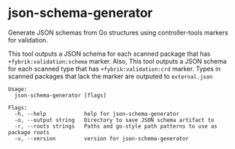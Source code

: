# json-schema-generator

Generate JSON schemas from Go structures using controller-tools markers for validation.

This tool outputs a JSON schema for each scanned package that has `+fybrik:validation:schema` marker.
Also, This tool outputs a JSON schema for each scanned type that has `+fybrik:validation:crd` marker.
Types in scanned packages that lack the marker are outputed to `external.json`

```
Usage:
  json-schema-generator [flags]

Flags:
  -h, --help            help for json-schema-generator
  -o, --output string   Directory to save JSON schema artifact to
  -r, --roots strings   Paths and go-style path patterns to use as package roots
  -v, --version         version for json-schema-generator
```

